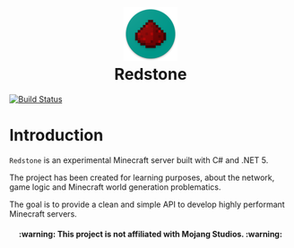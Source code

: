 <h1 align="center">
  <br>
  <a href="https://github.com/Eastrall/Redstone">
    <img src="resources/icon.png" alt="Markdownify" />
  </a>
  <br>
  Redstone
  <br>
</h1>

[![Build Status](https://dev.azure.com/eastrall/Redstone/_apis/build/status/Eastrall.Redstone?branchName=main)](https://dev.azure.com/eastrall/Redstone/_build/latest?definitionId=5&branchName=main)

# Introduction

`Redstone` is an experimental Minecraft server built with C# and .NET 5.

The project has been created for learning purposes, about the network, game logic and Minecraft world generation problematics.

The goal is to provide a clean and simple API to develop highly performant Minecraft servers.

<h4 align="center">:warning: This project is not affiliated with Mojang Studios. :warning:</h4>
